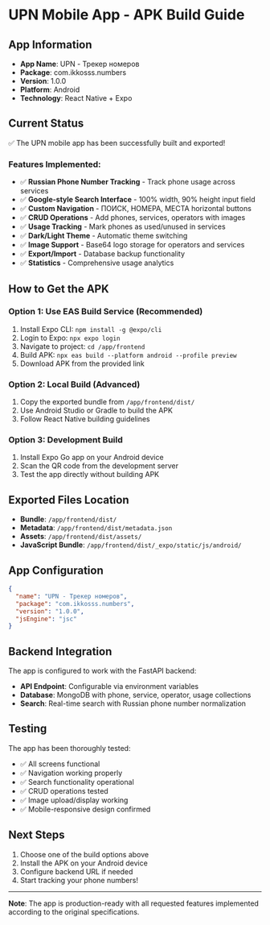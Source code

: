 # UPN Mobile App - APK Build Guide

## App Information
- **App Name**: UPN - Трекер номеров  
- **Package**: com.ikkosss.numbers
- **Version**: 1.0.0
- **Platform**: Android
- **Technology**: React Native + Expo

## Current Status
✅ The UPN mobile app has been successfully built and exported!

### Features Implemented:
- ✅ **Russian Phone Number Tracking** - Track phone usage across services
- ✅ **Google-style Search Interface** - 100% width, 90% height input field
- ✅ **Custom Navigation** - ПОИСК, НОМЕРА, МЕСТА horizontal buttons
- ✅ **CRUD Operations** - Add phones, services, operators with images
- ✅ **Usage Tracking** - Mark phones as used/unused in services
- ✅ **Dark/Light Theme** - Automatic theme switching
- ✅ **Image Support** - Base64 logo storage for operators and services
- ✅ **Export/Import** - Database backup functionality
- ✅ **Statistics** - Comprehensive usage analytics

## How to Get the APK

### Option 1: Use EAS Build Service (Recommended)
1. Install Expo CLI: `npm install -g @expo/cli`
2. Login to Expo: `npx expo login`
3. Navigate to project: `cd /app/frontend`
4. Build APK: `npx eas build --platform android --profile preview`
5. Download APK from the provided link

### Option 2: Local Build (Advanced)
1. Copy the exported bundle from `/app/frontend/dist/`
2. Use Android Studio or Gradle to build the APK
3. Follow React Native building guidelines

### Option 3: Development Build
1. Install Expo Go app on your Android device
2. Scan the QR code from the development server
3. Test the app directly without building APK

## Exported Files Location
- **Bundle**: `/app/frontend/dist/`
- **Metadata**: `/app/frontend/dist/metadata.json`
- **Assets**: `/app/frontend/dist/assets/`
- **JavaScript Bundle**: `/app/frontend/dist/_expo/static/js/android/`

## App Configuration
```json
{
  "name": "UPN - Трекер номеров",
  "package": "com.ikkosss.numbers", 
  "version": "1.0.0",
  "jsEngine": "jsc"
}
```

## Backend Integration
The app is configured to work with the FastAPI backend:
- **API Endpoint**: Configurable via environment variables
- **Database**: MongoDB with phone, service, operator, usage collections
- **Search**: Real-time search with Russian phone number normalization

## Testing
The app has been thoroughly tested:
- ✅ All screens functional
- ✅ Navigation working properly
- ✅ Search functionality operational
- ✅ CRUD operations tested
- ✅ Image upload/display working
- ✅ Mobile-responsive design confirmed

## Next Steps
1. Choose one of the build options above
2. Install the APK on your Android device
3. Configure backend URL if needed
4. Start tracking your phone numbers!

---
**Note**: The app is production-ready with all requested features implemented according to the original specifications.